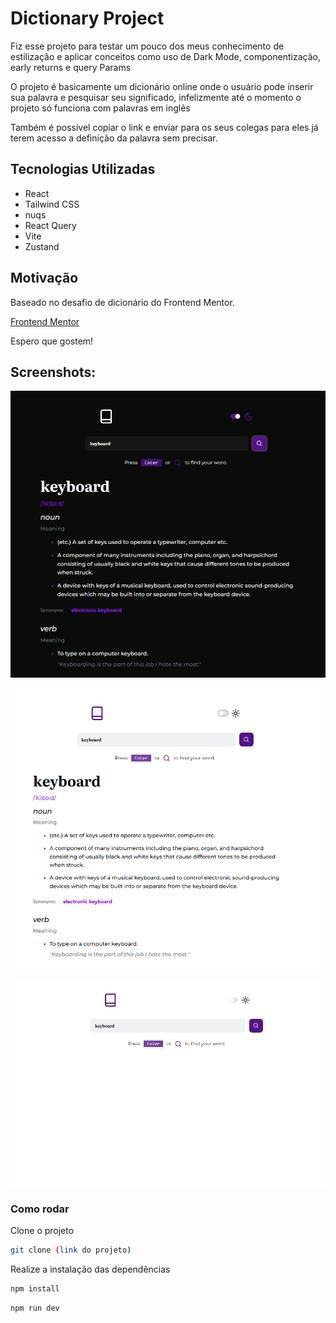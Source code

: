 # Dictionary Project

Fiz esse projeto para testar um pouco dos meus conhecimento de estilização e aplicar conceitos como uso de Dark Mode, componentização, early returns e query Params

O projeto é basicamente um dicionário online onde o usuário pode inserir sua palavra e pesquisar seu significado, infelizmente até o momento o projeto só funciona com palavras em inglês

Também é possível copiar o link e enviar para os seus colegas para eles já terem acesso a definição da palavra sem precisar.

## Tecnologias Utilizadas

- React
- Tailwind CSS
- nuqs
- React Query
- Vite
- Zustand

## Motivação

Baseado no desafio de dicionário do Frontend Mentor.

[Frontend Mentor](https://www.frontendmentor.io/challenges/dictionary-web-app-h5wwnyuKFL?tab=downloads)

Espero que gostem!

## Screenshots:

![Screenshot 1](/src/assets/DICT%201.png)

![Screenshot 2](/src/assets/DICT%202.png)

![Screenshot 3](/src/assets/GIF%20DICT.gif)

### Como rodar

Clone o projeto

```bash
git clone (link do projeto)
```

Realize a instalação das dependências

```bash
npm install
```

```bash
npm run dev
```
